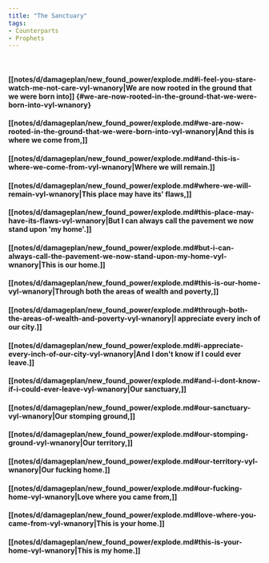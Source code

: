 ```yaml
---
title: "The Sanctuary"
tags:
- Counterparts
- Prophets
---
```

&nbsp;
#### [[notes/d/damageplan/new_found_power/explode.md#i-feel-you-stare-watch-me-not-care-vyl-wnanory|We are now rooted in the ground that we were born into]] {#we-are-now-rooted-in-the-ground-that-we-were-born-into-vyl-wnanory}
#### [[notes/d/damageplan/new_found_power/explode.md#we-are-now-rooted-in-the-ground-that-we-were-born-into-vyl-wnanory|And this is where we come from,]]
#### [[notes/d/damageplan/new_found_power/explode.md#and-this-is-where-we-come-from-vyl-wnanory|Where we will remain.]]
#### [[notes/d/damageplan/new_found_power/explode.md#where-we-will-remain-vyl-wnanory|This place may have its' flaws,]]
#### [[notes/d/damageplan/new_found_power/explode.md#this-place-may-have-its-flaws-vyl-wnanory|But I can always call the pavement we now stand upon 'my home'.]]
#### [[notes/d/damageplan/new_found_power/explode.md#but-i-can-always-call-the-pavement-we-now-stand-upon-my-home-vyl-wnanory|This is our home.]]
#### [[notes/d/damageplan/new_found_power/explode.md#this-is-our-home-vyl-wnanory|Through both the areas of wealth and poverty,]]
#### [[notes/d/damageplan/new_found_power/explode.md#through-both-the-areas-of-wealth-and-poverty-vyl-wnanory|I appreciate every inch of our city.]]
#### [[notes/d/damageplan/new_found_power/explode.md#i-appreciate-every-inch-of-our-city-vyl-wnanory|And I don't know if I could ever leave.]]
#### [[notes/d/damageplan/new_found_power/explode.md#and-i-dont-know-if-i-could-ever-leave-vyl-wnanory|Our sanctuary,]]
#### [[notes/d/damageplan/new_found_power/explode.md#our-sanctuary-vyl-wnanory|Our stomping ground,]]
#### [[notes/d/damageplan/new_found_power/explode.md#our-stomping-ground-vyl-wnanory|Our territory,]]
#### [[notes/d/damageplan/new_found_power/explode.md#our-territory-vyl-wnanory|Our fucking home.]]
#### [[notes/d/damageplan/new_found_power/explode.md#our-fucking-home-vyl-wnanory|Love where you came from,]]
#### [[notes/d/damageplan/new_found_power/explode.md#love-where-you-came-from-vyl-wnanory|This is your home.]]
#### [[notes/d/damageplan/new_found_power/explode.md#this-is-your-home-vyl-wnanory|This is my home.]]
